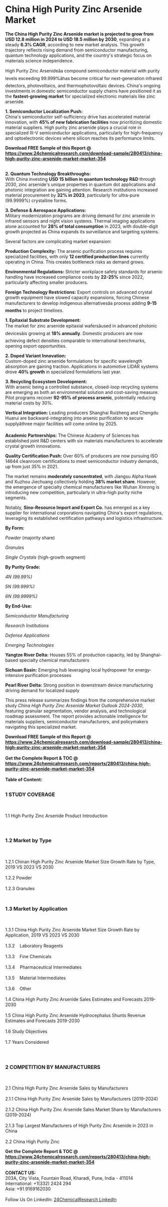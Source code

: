 <h1>China High Purity Zinc Arsenide Market</h1><p><strong>The China High Purity Zinc Arsenide market is projected to grow from USD 12.8 million in 2024 to USD 18.5 million by 2030</strong>, expanding at a steady <strong>6.3% CAGR</strong>, according to new market analysis. This growth trajectory reflects rising demand from semiconductor manufacturing, quantum technology applications, and the country's strategic focus on materials science independence.</p><p>High Purity Zinc Arsenideâa compound semiconductor material with purity levels exceeding 99.999%âhas become critical for next-generation infrared detectors, photovoltaics, and thermophotovoltaic devices. China's ongoing investments in domestic semiconductor supply chains have positioned it as the <strong>fastest-growing market</strong> for specialized electronic materials like zinc arsenide.</p><p><strong>1. Semiconductor Localization Push:</strong><br>
China's semiconductor self-sufficiency drive has accelerated material innovation, with <strong>45% of new fabrication facilities</strong> now prioritizing domestic material suppliers. High purity zinc arsenide plays a crucial role in specialized III-V semiconductor applications, particularly for high-frequency and optoelectronic devices where silicon reaches its performance limits.</p><div><b>Download FREE Sample of this Report @ 
            <a href="https://www.24chemicalresearch.com/download-sample/280413/china-high-purity-zinc-arsenide-market-market-354">
            https://www.24chemicalresearch.com/download-sample/280413/china-high-purity-zinc-arsenide-market-market-354</a></b></div><br><p><strong>2. Quantum Technology Breakthroughs:</strong><br>
With China investing <strong>USD 15 billion in quantum technology R&amp;D</strong> through 2030, zinc arsenide's unique properties in quantum dot applications and photonic integration are gaining attention. Research institutions increased material procurement by <strong>32% in 2023</strong>, particularly for ultra-pure (99.9999%) crystalline forms.</p><p><strong>3. Defense &amp; Aerospace Applications:</strong><br>
Military modernization programs are driving demand for zinc arsenide in infrared sensors and night vision systems. Thermal imaging applications alone accounted for <strong>28% of total consumption</strong> in 2023, with double-digit growth projected as China expands its surveillance and targeting systems.</p><p>Several factors are complicating market expansion:</p><p><strong>Production Complexity:</strong> The arsenic purification process requires specialized facilities, with only <strong>12 certified production lines</strong> currently operating in China. This creates bottleneck risks as demand grows.</p><p><strong>Environmental Regulations:</strong> Stricter workplace safety standards for arsenic handling have increased compliance costs by <strong>22-25%</strong> since 2022, particularly affecting smaller producers.</p><p><strong>Foreign Technology Restrictions:</strong> Export controls on advanced crystal growth equipment have slowed capacity expansions, forcing Chinese manufacturers to develop indigenous alternativesâa process adding <strong>9-15 months</strong> to project timelines.</p><p><strong>1. Epitaxial Substrate Development:</strong><br>
The market for zinc arsenide epitaxial wafersâused in advanced photonic devicesâis growing at <strong>18% annually</strong>. Domestic producers are now achieving defect densities comparable to international benchmarks, opening export opportunities.</p><p><strong>2. Doped Variant Innovation:</strong><br>
Custom-doped zinc arsenide formulations for specific wavelength absorption are gaining traction. Applications in automotive LIDAR systems drove <strong>40% growth</strong> in specialized formulations last year.</p><p><strong>3. Recycling Ecosystem Development:</strong><br>
With arsenic being a controlled substance, closed-loop recycling systems are emerging as both an environmental solution and cost-saving measure. Pilot programs recover <strong>92-95% of process arsenic</strong>, potentially reducing material costs by 30%.</p><p><strong>Vertical Integration:</strong> Leading producers Shanghai Ruizheng and Chengdu Huarui are backward-integrating into arsenic purification to secure supplyâthree major facilities will come online by 2025.</p><p><strong>Academic Partnerships:</strong> The Chinese Academy of Sciences has established joint R&amp;D centers with six materials manufacturers to accelerate crystal growth innovations.</p><p><strong>Quality Certification Push:</strong> Over 60% of producers are now pursuing ISO 14644 cleanroom certifications to meet semiconductor industry demands, up from just 35% in 2021.</p><p>The market remains <strong>moderately concentrated</strong>, with Jiangsu Alpha Hawk and Xuzhou Jiechuang collectively holding <strong>38% market share</strong>. However, the emergence of specialty chemical manufacturers like Wuhan Xinrong is introducing new competition, particularly in ultra-high purity niche segments.</p><p>Notably, <strong>Sino-Resource Import and Export Co.</strong> has emerged as a key supplier for international corporations navigating China's export regulations, leveraging its established certification pathways and logistics infrastructure.</p><p><strong>By Form:</strong></p><p><em>Powder</em> (majority share)</p><p><em>Granules</em></p><p><em>Single Crystals</em> (high-growth segment)</p><p><strong>By Purity Grade:</strong></p><p><em>4N (99.99%)</em></p><p><em>5N (99.999%)</em></p><p><em>6N (99.9999%)</em></p><p><strong>By End-Use:</strong></p><p><em>Semiconductor Manufacturing</em></p><p><em>Research Institutions</em></p><p><em>Defense Applications</em></p><p><em>Emerging Technologies</em></p><p><strong>Yangtze River Delta:</strong> Houses 55% of production capacity, led by Shanghai-based specialty chemical manufacturers</p><p><strong>Sichuan Basin:</strong> Emerging hub leveraging local hydropower for energy-intensive purification processes</p><p><strong>Pearl River Delta:</strong> Strong position in downstream device manufacturing driving demand for localized supply</p><p>This press release summarizes findings from the comprehensive market study <em>China High Purity Zinc Arsenide Market Outlook 2024-2030</em>, featuring granular segmentation, vendor analysis, and technological roadmap assessment. The report provides actionable intelligence for materials suppliers, semiconductor manufacturers, and policymakers navigating this specialized market.</p><div><b>Download FREE Sample of this Report @ 
            <a href="https://www.24chemicalresearch.com/download-sample/280413/china-high-purity-zinc-arsenide-market-market-354">
            https://www.24chemicalresearch.com/download-sample/280413/china-high-purity-zinc-arsenide-market-market-354</a></b></div><br><div><b>Get the Complete Report & TOC @ 
            <a href="https://www.24chemicalresearch.com/reports/280413/china-high-purity-zinc-arsenide-market-market-354">
            https://www.24chemicalresearch.com/reports/280413/china-high-purity-zinc-arsenide-market-market-354</a></b></div><br>
            <b>Table of Content:</b><p><h2><span style="font-size:16px"><strong>1 STUDY COVERAGE</strong></span></h2><br />
<p>1.1 High Purity Zinc Arsenide Product Introduction</p><br />
<h2><span style="font-size:16px"><strong>1.2 Market by Type</strong></span></h2><br />
<p>1.2.1 Chinan High Purity Zinc Arsenide Market Size Growth Rate by Type, 2019 VS 2023 VS 2030<br /><br />
1.2.2 Powder&nbsp;&nbsp; &nbsp;<br /><br />
1.2.3 Granules<br /><br />
<h2><span style="font-size:16px"><strong>1.3 Market by Application</strong></span></h2><br />
<p>1.3.1 China High Purity Zinc Arsenide Market Size Growth Rate by Application, 2019 VS 2023 VS 2030<br /><br />
1.3.2&nbsp;&nbsp; &nbsp;Laboratory Reagents<br /><br />
1.3.3&nbsp;&nbsp; &nbsp;Fine Chemicals<br /><br />
1.3.4&nbsp;&nbsp; &nbsp;Pharmaceutical Intermediates<br /><br />
1.3.5&nbsp;&nbsp; &nbsp;Material Intermediates<br /><br />
1.3.6&nbsp;&nbsp; &nbsp;Other<br /><br />
1.4 China High Purity Zinc Arsenide Sales Estimates and Forecasts 2019-2030<br /><br />
1.5 China High Purity Zinc Arsenide Hydrocephalus Shunts Revenue Estimates and Forecasts 2019-2030<br /><br />
1.6 Study Objectives<br /><br />
1.7 Years Considered</p><br />
<h2><span style="font-size:16px"><strong>2 COMPETITION BY MANUFACTURERS</strong></span></h2><br />
<p>2.1 China High Purity Zinc Arsenide Sales by Manufacturers<br /><br />
2.1.1 China High Purity Zinc Arsenide Sales by Manufacturers (2019-2024)<br /><br />
2.1.2 China High Purity Zinc Arsenide Sales Market Share by Manufacturers (2019-2024)<br /><br />
2.1.3 Top Largest Manufacturers of High Purity Zinc Arsenide in 2023 in China<br /><br />
2.2 China High Purity Zinc </p><div><b>Get the Complete Report & TOC @ 
            <a href="https://www.24chemicalresearch.com/reports/280413/china-high-purity-zinc-arsenide-market-market-354">
            https://www.24chemicalresearch.com/reports/280413/china-high-purity-zinc-arsenide-market-market-354</a></b></div><br><b>CONTACT US:</b><br>
            203A, City Vista, Fountain Road, Kharadi, Pune, India - 411014<br>
            International: +1(332) 2424 294<br>
            Asia: +91 9169162030 <br><br>
            Follow Us On LinkedIn: <a href="https://www.linkedin.com/company/24chemicalresearch/">24ChemicalResearch LinkedIn</a>
